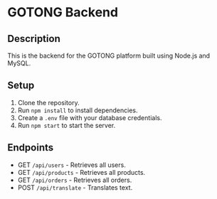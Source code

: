 # GOTONG Backend

## Description
This is the backend for the GOTONG platform built using Node.js and MySQL.

## Setup
1. Clone the repository.
2. Run `npm install` to install dependencies.
3. Create a `.env` file with your database credentials.
4. Run `npm start` to start the server.

## Endpoints
- GET `/api/users` - Retrieves all users.
- GET `/api/products` - Retrieves all products.
- GET `/api/orders` - Retrieves all orders.
- POST `/api/translate` - Translates text.
